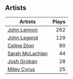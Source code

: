 ## Artists
Artists | Plays 
----- | -----: 
[John Lennon](/artists/john-lennon-972) | 262
[John Legend](/artists/john-legend-36643) | 129
[Celine Dion](/artists/celine-dion-39068) | 90
[Sarah McLachlan](/artists/sarah-mclachlan-89556) | 44
[Josh Groban](/artists/josh-groban-58260) | 28
[Miley Cyrus](/artists/miley-cyrus-42281) | 25

